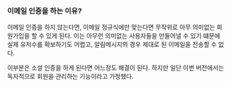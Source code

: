 ### 이메일 인증을 하는 이유?
이메일 인증을 하지 않는다면, 이메일 정규식에만 맞는다면 무작위로 아무 의미없는 회원가입을 할 수 있게 된다.
이는 아무런 의미없는 사용자들을 만들어낼 수 있기 떄문에 실제 유저수를 확보하기도 어렵고, 알림메시지의 경우 제대로 된 이메일을 전송할 수 없다.

이부분은 소셜 인증을 하게 된다면 어느정도 해결이 된다. 하지만 일단 이번 버전에서는 독자적으로 회원을 관리하는 기능이라고 가정했다.

